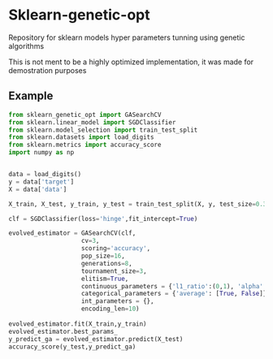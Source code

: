 # Sklearn-genetic-opt
Repository for sklearn models hyper parameters tunning using genetic algorithms

This is not ment to be a highly optimized implementation, it was made for demostration purposes

## Example

```python
from sklearn_genetic_opt import GASearchCV
from sklearn.linear_model import SGDClassifier
from sklearn.model_selection import train_test_split
from sklearn.datasets import load_digits
from sklearn.metrics import accuracy_score
import numpy as np


data = load_digits() 
y = data['target']
X = data['data'] 

X_train, X_test, y_train, y_test = train_test_split(X, y, test_size=0.33, random_state=42)

clf = SGDClassifier(loss='hinge',fit_intercept=True)

evolved_estimator = GASearchCV(clf,
                    cv=3,
                    scoring='accuracy',
                    pop_size=16,
                    generations=8,
                    tournament_size=3,
                    elitism=True,
                    continuous_parameters = {'l1_ratio':(0,1), 'alpha':(1e-4,1)},
                    categorical_parameters = {'average': [True, False]},
                    int_parameters = {},
                    encoding_len=10)
                    
evolved_estimator.fit(X_train,y_train)
evolved_estimator.best_params_
y_predict_ga = evolved_estimator.predict(X_test)
accuracy_score(y_test,y_predict_ga)

